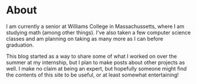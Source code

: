 # About

I am currently a senior at Williams College in Massachussetts, where I am studying math (among other things). I've also taken a few computer science classes and am planning on taking as many more as I can before graduation. 

This blog started as a way to share some of what I worked on over the summer at my internship, but I plan to make posts about other projects as well. I make no claim at being an expert, but hopefully someone might find the contents of this site to be useful, or at least somewhat entertaining!
